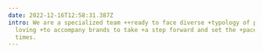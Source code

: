 ```yaml
---
date: 2022-12-16T12:58:31.387Z
intro: We are a specialized team ++ready to face diverse +typology of projects,
  loving +to accompany brands to take +a step forward and set the +pace of
  times.
---
```

